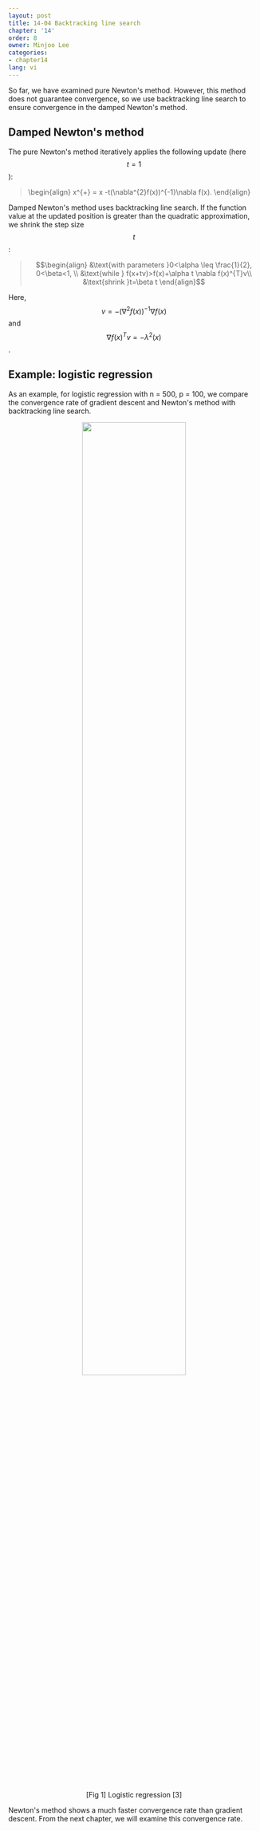 ```yaml
---
layout: post
title: 14-04 Backtracking line search
chapter: '14'
order: 8
owner: Minjoo Lee
categories:
- chapter14
lang: vi
---
```

<script type="text/x-mathjax-config">
MathJax.Hub.Config({
    displayAlign: "center"
});
</script>

So far, we have examined pure Newton's method. However, this method does not guarantee convergence, so we use backtracking line search to ensure convergence in the damped Newton's method.

## Damped Newton's method
The pure Newton's method iteratively applies the following update (here $$t=1$$):

>\begin{align}
>x^{+} = x -t(\nabla^{2}f(x))^{-1}\nabla f(x).
>\end{align}

Damped Newton's method uses backtracking line search. If the function value at the updated position is greater than the quadratic approximation, we shrink the step size $$t$$:

>$$\begin{align}
>&\text{with parameters }0<\alpha \leq \frac{1}{2}, 0<\beta<1, \\
>&\text{while } f(x+tv)>f(x)+\alpha t \nabla f(x)^{T}v\\
>&\text{shrink }t=\beta t
>\end{align}$$

Here, $$v=-(\nabla^{2}f(x))^{-1}\nabla f(x)$$ and $$\nabla f(x)^{T}v = -\lambda^{2}(x)$$.

## Example: logistic regression
As an example, for logistic regression with n = 500, p = 100, we compare the convergence rate of gradient descent and Newton's method with backtracking line search.

<figure class="image" style="align: center;">
<p align="center">
 <img src="{{ site.baseurl }}/img/chapter_img/chapter14/2.jpeg" alt="" width="70%" height="70%">
 <figcaption style="text-align: center;">[Fig 1] Logistic regression [3]</figcaption>
</p>
</figure>


Newton's method shows a much faster convergence rate than gradient descent. From the next chapter, we will examine this convergence rate.